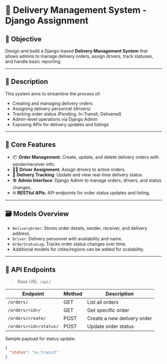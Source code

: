 # 🚚 Delivery Management System - Django Assignment

## 📌 Objective

Design and build a Django-based **Delivery Management System** that allows admins to manage delivery orders, assign drivers, track statuses, and handle basic reporting.

---

## 📄 Description

This system aims to streamline the process of:

- Creating and managing delivery orders
- Assigning delivery personnel (drivers)
- Tracking order status (Pending, In-Transit, Delivered)
- Admin-level operations via Django Admin
- Exposing APIs for delivery updates and listings

---

## 🧩 Core Features

- 📦 **Order Management**: Create, update, and delete delivery orders with sender/receiver info.
- 👨‍✈️ **Driver Assignment**: Assign drivers to active orders.
- 📍 **Delivery Tracking**: Update and view real-time delivery status.
- 🛠️ **Admin Interface**: Django Admin to manage orders, drivers, and status changes.
- 🌐 **RESTful APIs**: API endpoints for order status updates and listing.

---

## 🗃️ Models Overview

- `DeliveryOrder`: Stores order details, sender, receiver, and delivery address.
- `Driver`: Delivery personnel with availability and name.
- `OrderStatusLog`: Tracks order status changes over time.
- Additional models for cities/regions can be added for scalability.

---

## 📡 API Endpoints

> Base URL: `/api/`

| Endpoint                   | Method | Description                    |
|----------------------------|--------|--------------------------------|
| `/orders/`                 | GET    | List all orders                |
| `/orders/<id>/`           | GET    | Get specific order             |
| `/orders/create/`          | POST   | Create a new delivery order    |
| `/orders/<id>/status/`    | POST   | Update order status            |

Sample payload for status update:

```json
{
  "status": "in_transit"
}
